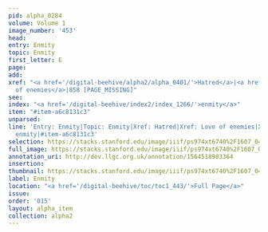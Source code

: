 ```yaml
---
pid: alpha_0284
volume: Volume 1
image_number: '453'
head: 
entry: Enmity
topic: Enmity
first_letter: E
page: 
add: 
xref: "<a href='/digital-beehive/alpha2/alpha_0401/'>Hatred</a>|<a href='/digital-beehive/alpha3/alpha_0558/'>Love
  of enemies</a>|858 [PAGE_MISSING]"
see: 
index: "<a href='/digital-beehive/index2/index_1266/'>enmity</a>"
item: "#item-a6c8131c3"
unparsed: 
line: 'Entry: Enmity|Topic: Enmity|Xref: Hatred|Xref: Love of enemies|Xref: 858 [PAGE_MISSING]|Index:
  enmity|#item-a6c8131c3'
selection: https://stacks.stanford.edu/image/iiif/ps974xt6740%2F1607_0452/385,3276,3066,698/full/0/default.jpg
full_image: https://stacks.stanford.edu/image/iiif/ps974xt6740%2F1607_0452/full/full/0/default.jpg
annotation_uri: http://dev.llgc.org.uk/annotation/1564518983364
insertion: 
thumbnail: https://stacks.stanford.edu/image/iiif/ps974xt6740%2F1607_0452/385,3276,600,180/250,/0/default.jpg
label: Enmity
location: "<a href='/digital-beehive/toc/toc1_443/'>Full Page</a>"
issue: 
order: '015'
layout: alpha_item
collection: alpha2
---
```

